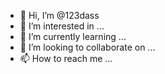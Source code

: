 - 👋 Hi, I’m @123dass
- 👀 I’m interested in ...
- 🌱 I’m currently learning ...
- 💞️ I’m looking to collaborate on ...
- 📫 How to reach me ...

<!---
123dass/123dass is a ✨ special ✨ repository because its `README.md` (this file) appears on your GitHub profile.
You can click the Preview link to take a look at your changes.
--->
